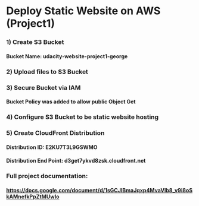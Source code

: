 # Deploy Static Website on AWS (Project1)

### 1) Create S3 Bucket
#### Bucket Name: udacity-website-project1-george
### 2) Upload files to S3 Bucket
### 3) Secure Bucket via IAM
#### Bucket Policy was added to allow public Object Get
### 4) Configure S3 Bucket to be static website hosting 
### 5) Create CloudFront Distribution
#### Distribution ID: E2KU7T3L9GSWMO
#### Distribution End Point: d3get7ykvd8zsk.cloudfront.net

### Full project documentation:
#### https://docs.google.com/document/d/1sGCJIBmaJqxp4MvaVlb8_v9i8oSkAMnefkPpZtMUwIo
